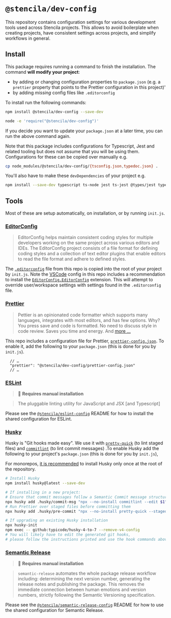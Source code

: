 # `@stencila/dev-config`

This repository contains configuration settings for various development tools used across
Stencila projects. This allows to avoid boilerplate when creating projects, have consistent settings across projects, and simplify workflows in general.

## Install

This package requires running a command to finish the installation. The command **will modify your project**:

- by adding or changing configuration properties to `package.json` (e.g. a `prettier` property that points to the Prettier configuration in this project)'
- by adding _missing_ config files like `.editorconfig`

To install run the following commands:

```bash
npm install @stencila/dev-config --save-dev
```

```bash
node -e 'require("@stencila/dev-config")'
```

If you decide you want to update your `package.json` at a later time, you can run the above command again.

Note that this package includes configurations for Typescript, Jest and related tooling but does not assume that you will be using them. Configurations for these can be copied over manually e.g.

```bash
cp node_modules/@stencila/dev-config/{tsconfig.json,typedoc.json} .
```

You'll also have to make these `devDependencies` of your project e.g.

```bash
npm install --save-dev typescript ts-node jest ts-jest @types/jest typedoc
```

## Tools

Most of these are setup automatically, on installation, or by running `init.js`.

### [EditorConfig](https://editorconfig.org/)

> EditorConfig helps maintain consistent coding styles for multiple developers working on the same project across various editors and IDEs. The EditorConfig project consists of a file format for defining coding styles and a collection of text editor plugins that enable editors to read the file format and adhere to defined styles.

The [`.editorconfig`](.editorconfig) file from this repo is copied into the root of your project by `init.js`. Note the [VSCode](#vscode) config in this repo includes a recommendation to install the [`EditorConfig.EditorConfig`](https://marketplace.visualstudio.com/items?itemName=EditorConfig.EditorConfig) extension. This will attempt to override user/workspace settings with settings found in the `.editorconfig` file.

### [Prettier](https://prettier.io/)

> Pettier is an opinionated code formatter which supports many languages, integrates with most editors, and has few options. Why? You press save and code is formatted. No need to discuss style in code review. Saves you time and energy. And [more ...](https://prettier.io/docs/en/why-prettier.html)

This repo includes a configuration file for Prettier, [`prettier-config.json`](./prettier-config.json). To enable it, add the following to your `package.json` (this is done for you by `init.js`).

```json5
  // …
  "prettier": "@stencila/dev-config/prettier-config.json"
  // …
```

### [ESLint](https://eslint.org/)

> 👋 **Requires manual installation**

> The pluggable linting utility for JavaScript and JSX [and Typescript]

Please see the [`@stencila/eslint-config`](../eslint-config) README for how to install the shared configuration for ESLint.

### [Husky](https://github.com/typicode/husky)

Husky is "Git hooks made easy". We use it with [`pretty-quick`](https://github.com/azz/pretty-quick) (to lint staged files) and [`commitlint`](https://github.com/conventional-changelog/commitlint) (to lint commit messages) .To enable Husky add the following to your project's `package.json` (this is done for you by `init.js`),

For monorepos, [it is recommended](https://typicode.github.io/husky/#/?id=monorepo) to install Husky only once at the root of the repository.

```sh
# Install Husky
npm install husky@latest --save-dev

# If installing in a new project:
# Ensure that commit messages follow a Semantic Commit message structure
npx husky add .husky/commit-msg "npx --no-install commitlint --edit $1"
# Run Prettier over staged files before committing them
npx husky add .husky/pre-commit "npx --no-install pretty-quick --staged"

# If upgrading an existing Husky installation
npx husky-init
npm exec -- github:typicode/husky-4-to-7 --remove-v4-config
# You will likely have to edit the generated git hooks,
# please follow the instructions printed and use the hook commands above as a reference
```

### [Semantic Release](https://semantic-release.gitbook.io/semantic-release/)

> 👋 **Requires manual installation**

> `semantic-release` automates the whole package release workflow including: determining the next version number, generating the release notes and publishing the package. This removes the immediate connection between human emotions and version numbers, strictly following the Semantic Versioning specification.

Please see the [`@stencila/semantic-release-config`](../semantic-release-config) README for how to use the shared configuration for Semantic Release.
